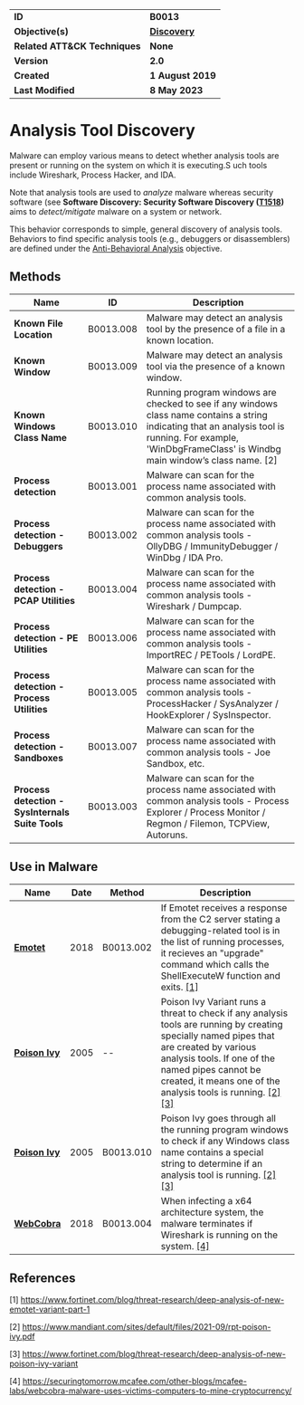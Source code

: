 <table>
<tr>
<td><b>ID</b></td>
<td><b>B0013</b></td>
</tr>
<tr>
<td><b>Objective(s)</b></td>
<td><b><a href="../discovery">Discovery</a></b></td>
</tr>
<tr>
<td><b>Related ATT&CK Techniques</b></td>
<td><b>None</b></td>
</tr>
<tr>
<td><b>Version</b></td>
<td><b>2.0</b></td>
</tr>
<tr>
<td><b>Created</b></td>
<td><b>1 August 2019</b></td>
</tr>
<tr>
<td><b>Last Modified</b></td>
<td><b>8 May 2023</b></td>
</tr>
</table>


# Analysis Tool Discovery

Malware can employ various means to detect whether analysis tools are present or running on the system on which it is executing.S uch tools include Wireshark, Process Hacker, and IDA. 

Note that analysis tools are used to *analyze* malware whereas security software (see **Software Discovery: Security Software Discovery ([T1518](https://attack.mitre.org/techniques/T1518/001/))** aims to *detect/mitigate* malware on a system or network.

This behavior corresponds to simple, general discovery of analysis tools. Behaviors to find specific analysis tools (e.g., debuggers or disassemblers) are defined under the [Anti-Behavioral Analysis](../anti-behavioral-analysis) objective.

## Methods

|Name|ID|Description|
|---|---|---|
|**Known File Location**|B0013.008|Malware may detect an analysis tool by the presence of a file in a known location.|
|**Known Window**|B0013.009|Malware may detect an analysis tool via the presence of a known window.|
|**Known Windows Class Name**|B0013.010|Running program windows are checked to see if any windows class name contains a string indicating that an analysis tool is running. For example, 'WinDbgFrameClass' is Windbg main window’s class name. [2]|
|**Process detection**|B0013.001|Malware can scan for the process name associated with common analysis tools.|
|**Process detection - Debuggers**|B0013.002|Malware can scan for the process name associated with common analysis tools - OllyDBG / ImmunityDebugger / WinDbg / IDA Pro.|
|**Process detection - PCAP Utilities**|B0013.004|Malware can scan for the process name associated with common analysis tools - Wireshark / Dumpcap.|
|**Process detection - PE Utilities**|B0013.006|Malware can scan for the process name associated with common analysis tools - ImportREC / PETools / LordPE.|
|**Process detection - Process Utilities**|B0013.005|Malware can scan for the process name associated with common analysis tools - ProcessHacker / SysAnalyzer / HookExplorer / SysInspector.|
|**Process detection - Sandboxes**|B0013.007|Malware can scan for the process name associated with common analysis tools - Joe Sandbox, etc.|
|**Process detection - SysInternals Suite Tools**|B0013.003|Malware can scan for the process name associated with common analysis tools - Process Explorer / Process Monitor / Regmon / Filemon, TCPView, Autoruns.|

## Use in Malware

|Name|Date|Method|Description|
|---|---|---|---|
|[**Emotet**](../xample-malware/emotet.md)|2018|B0013.002|If Emotet receives a response from the C2 server stating a debugging-related tool is in the list of running processes, it recieves an "upgrade" command which calls the ShellExecuteW function and exits. [[1]](#1)|
|[**Poison Ivy**](../xample-malware/poison-ivy.md)|2005|--|Poison Ivy Variant runs a threat to check if any analysis tools are running by creating specially named pipes that are created by various analysis tools. If one of the named pipes cannot be created, it means one of the analysis tools is running. [[2]](#2) [[3]](#3)|
|[**Poison Ivy**](../xample-malware/poison-ivy.md)|2005|B0013.010|Poison Ivy goes through all the running program windows to check if any Windows class name contains a special string to determine if an analysis tool is running. [[2]](#2) [[3]](#3)|
|[**WebCobra**](../xample-malware/webcobra.md)|2018|B0013.004|When infecting a x64 architecture system, the malware terminates if Wireshark is running on the system. [[4]](#4)|


## References

<a name="1">[1]</a> https://www.fortinet.com/blog/threat-research/deep-analysis-of-new-emotet-variant-part-1

<a name="2">[2]</a> https://www.mandiant.com/sites/default/files/2021-09/rpt-poison-ivy.pdf

<a name="3">[3]</a> https://www.fortinet.com/blog/threat-research/deep-analysis-of-new-poison-ivy-variant

<a name="4">[4]</a> https://securingtomorrow.mcafee.com/other-blogs/mcafee-labs/webcobra-malware-uses-victims-computers-to-mine-cryptocurrency/
